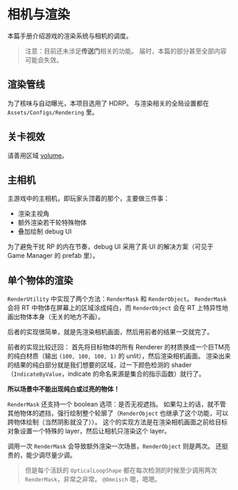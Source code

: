 # 相机与渲染

本篇手册介绍游戏的渲染系统与相机的调度。

> 注意：目前还未涉足**传送门**相关的功能。
> 届时，本篇的部分甚至全部内容可能会失效。

## 渲染管线

为了核味与自动曝光，本项目选用了 HDRP。
与渲染相关的全局设置都在 `Assets/Configs/Rendering` 里。

## 关卡视效

请善用区域 [volume](https://docs.unity3d.com/Packages/com.unity.render-pipelines.high-definition@17.0/manual/understand-volumes.html)。

## 主相机

主游戏中的主相机，即玩家头顶着的那个，主要做三件事：

- 渲染主视角
- 额外渲染若干轮特殊物体
- 叠加绘制 debug UI

为了避免干扰 RP 的内在节奏，debug UI 采用了真·UI 的解决方案（可见于 Game Manager 的 prefab 里）。

## 单个物体的渲染

`RenderUtility` 中实现了两个方法：`RenderMask` 和 `RenderObject`。
`RenderMask` 会将 RT 中物体在屏幕上的区域涂成纯白，而 `RenderObject` 会在 RT 上特异性地画出物体本身（无关的地方不画）。

后者的实现很简单，就是先渲染相机画面，然后用前者的结果一交就完了。

前者的实现比较迂回：
首先将目标物体的所有 Renderer 的材质换成一个巨TM亮的纯白材质（输出 `(100, 100, 100, 1)` 的 unlit），然后渲染相机画面。
渲染出来的结果的纯白部分就是我们想要的区域，过一下颜色检测的 shader（`IndicateByValue`，indicate 的命名来源是集合的指示函数）就行了。

**所以场景中不能出现纯白或过亮的物体！**

`RenderMask` 还支持一个 boolean 选项：是否无视遮挡。
如果勾上的话，就不管其他物体的遮挡，强行绘制整个轮廓了（`RenderObject` 也继承了这个功能，可以跨物体绘制（当然阴影就没了））。
这个的实现方法是在渲染相机画面之前给目标对象设置一个特殊的 layer，然后让相机只渲染这个 layer。

调用一次 `RenderMask` 会导致额外渲染一次场景，`RenderObject` 则是两次。
还挺贵的，能少调尽量少调。

> 但是每个活跃的 `OpticalLoopShape` 都在每次检测的时候至少调用两次 `RenderMask`，非常之非常。
> `@Omnisch` 嗯，嗯嗯。
